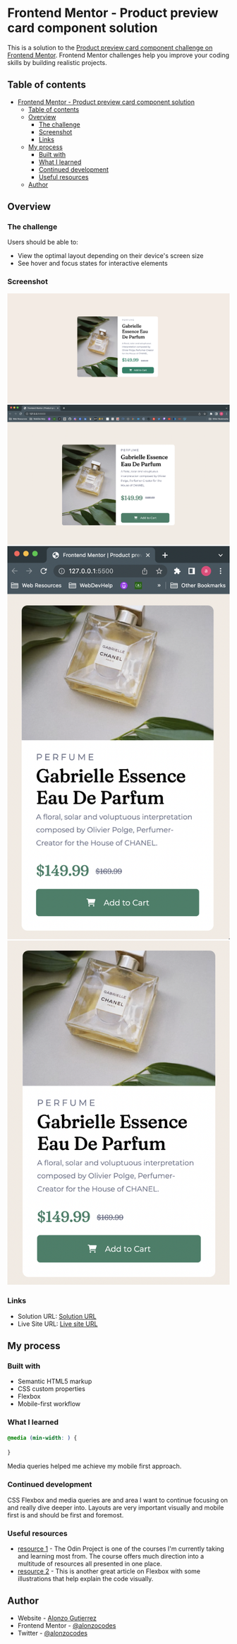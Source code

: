 # Frontend Mentor - Product preview card component solution

This is a solution to the [Product preview card component challenge on Frontend Mentor](https://www.frontendmentor.io/challenges/product-preview-card-component-GO7UmttRfa). Frontend Mentor challenges help you improve your coding skills by building realistic projects. 

## Table of contents

- [Frontend Mentor - Product preview card component solution](#frontend-mentor---product-preview-card-component-solution)
  - [Table of contents](#table-of-contents)
  - [Overview](#overview)
    - [The challenge](#the-challenge)
    - [Screenshot](#screenshot)
    - [Links](#links)
  - [My process](#my-process)
    - [Built with](#built-with)
    - [What I learned](#what-i-learned)
    - [Continued development](#continued-development)
    - [Useful resources](#useful-resources)
  - [Author](#author)


## Overview

### The challenge

Users should be able to:

- View the optimal layout depending on their device's screen size
- See hover and focus states for interactive elements

### Screenshot

![](images/product-preview-card-screenshot.png)
![](images/large-screenshot.png)
![](images/mobile-screenshot2.png)
![](images/mobile-screenshot.png)


### Links

- Solution URL: [Solution URL](https://your-solution-url.com)
- Live Site URL: [Live site URL](https://alonzocodes.github.io/Product-Preview-Card/)

## My process

### Built with

- Semantic HTML5 markup
- CSS custom properties
- Flexbox
- Mobile-first workflow


### What I learned


```css
@media (min-width: ) {

}
```
Media queries helped me achieve my mobile first approach.


### Continued development

CSS Flexbox and media queries are and area I want to continue focusing on and really dive deeper into. Layouts are very important visually and mobile first is and should be first and foremost.


### Useful resources

- [resource 1](https://www.theodinproject.com/lessons/foundations-introduction-to-flexbox) - The Odin Project is one of the courses I'm currently taking and learning most from. The course offers much direction into a multitude of resources all presented in one place. 
- [resource 2](https://www.internetingishard.com/html-and-css/flexbox/) - This is another great article on Flexbox with some illustrations that help explain the code visually. 


## Author

- Website - [Alonzo Gutierrez](https://www.alonzocodes.com)
- Frontend Mentor - [@alonzocodes](https://www.frontendmentor.io/profile/alonzocodes)
- Twitter - [@alonzocodes](https://twitter.com/alonzocodes)

